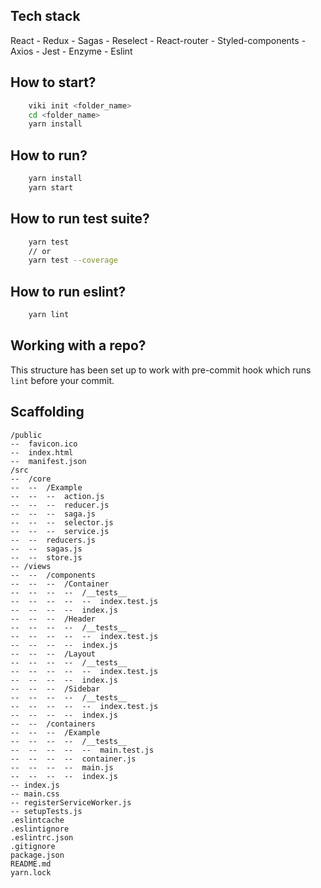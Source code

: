 ## Tech stack

React - Redux - Sagas - Reselect - React-router - Styled-components - Axios - Jest - Enzyme - Eslint

## How to start?

```bash
    viki init <folder_name>
    cd <folder_name>
    yarn install
```

## How to run?

```bash
    yarn install
    yarn start
```

## How to run test suite?

```bash
    yarn test
    // or
    yarn test --coverage
```

## How to run eslint?

```bash
    yarn lint
```

## Working with a repo?

This structure has been set up to work with pre-commit hook which runs `lint` before your commit.

## Scaffolding

```
/public
--  favicon.ico
--  index.html
--  manifest.json
/src
--  /core
--  --  /Example
--  --  --  action.js
--  --  --  reducer.js
--  --  --  saga.js
--  --  --  selector.js
--  --  --  service.js
--  --  reducers.js
--  --  sagas.js
--  --  store.js
-- /views
--  --  /components
--  --  --  /Container
--  --  --  --  /__tests__
--  --  --  --  --  index.test.js
--  --  --  --  index.js
--  --  --  /Header
--  --  --  --  /__tests__
--  --  --  --  --  index.test.js
--  --  --  --  index.js
--  --  --  /Layout
--  --  --  --  /__tests__
--  --  --  --  --  index.test.js
--  --  --  --  index.js
--  --  --  /Sidebar
--  --  --  --  /__tests__
--  --  --  --  --  index.test.js
--  --  --  --  index.js
--  --  /containers
--  --  --  /Example
--  --  --  --  /__tests__
--  --  --  --  --  main.test.js
--  --  --  --  container.js
--  --  --  --  main.js
--  --  --  --  index.js
-- index.js
-- main.css
-- registerServiceWorker.js
-- setupTests.js
.eslintcache
.eslintignore
.eslintrc.json
.gitignore
package.json
README.md
yarn.lock
```
